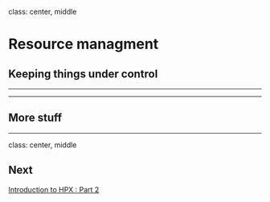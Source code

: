 
class: center, middle

# Resource managment
## Keeping things under control

---
---
## More stuff
---
class: center, middle
## Next 

[Introduction to HPX : Part 2](../session6)
